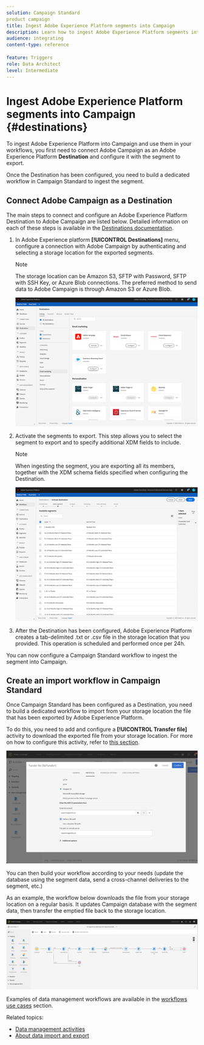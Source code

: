 ```yaml
---
solution: Campaign Standard
product campaign
title: Ingest Adobe Experience Platform segments into Campaign
description: Learn how to ingest Adobe Experience Platform segments into Campaign Standard.
audience: integrating
content-type: reference

feature: Triggers
role: Data Architect
level: Intermediate
---
```


# Ingest Adobe Experience Platform segments into Campaign {#destinations}

To ingest Adobe Experience Platform into Campaign and use them in your workflows, you first need to connect Adobe Campaign as an Adobe Experience Platform **Destination** and configure it with the segment to export.

Once the Destination has been configured, you need to build a dedicated workflow in Campaign Standard to ingest the segment.

## Connect Adobe Campaign as a Destination

The main steps to connect and configure an Adobe Experience Platform Destination to Adobe Campaign are listed below. Detailed information on each of these steps is available in the [Destinations documentation](https://experienceleague.adobe.com/docs/experience-platform/destinations/catalog/email-marketing/adobe-campaign.html).

1. In Adobe Experience platform **[!UICONTROL Destinations]** menu, configure a connection with Adobe Campaign by authenticating and selecting a storage location for the exported segments.

    >[!NOTE]
    >
    >The storage location can be Amazon S3, SFTP with Password, SFTP with SSH Key, or Azure Blob connections. The preferred method to send data to Adobe Campaign is through Amazon S3 or Azure Blob.


   ![](assets/rtcdp-campaign.png)

1. Activate the segments to export. This step allows you to select the segment to export and to specify additional XDM fields to include.

    >[!NOTE]
    >
    >When ingesting the segment, you are exporting all its members, together with the XDM schema fields specified when configuring the Destination.

   ![](assets/rtcdp-segment.png)

1. After the Destination has been configured, Adobe Experience Platform creates a tab-delimited .txt or .csv file in the storage location that you provided. This operation is scheduled and performed once per 24h.

You can now configure a Campaign Standard workflow to ingest the segment into Campaign.

## Create an import workflow in Campaign Standard

Once Campaign Standard has been configured as a Destination, you need to build a dedicated workflow to import from your storage location the file that has been exported by Adobe Experience Platform.

To do this, you need to add and configure a **[!UICONTROL Transfer file]** activity to download the exported file from your storage location. For more on how to configure this activity, refer to [this section](../../automating/using/transfer-file.md).

   ![](assets/rtcdp-transfer-file.png)

You can then build your workflow according to your needs (update the database using the segment data, send a cross-channel deliveries to the segment, etc.)

As an example, the workflow below downloads the file from your storage location on a regular basis. It updates Campaign database with the segment data, then transfer the emptied file back to the storage location.

   ![](assets/rtcdp-workflow.png)

Examples of data management workflows are available in the [workflows use cases](../../automating/using/about-workflow-use-cases.md#management) section.

Related topics:

* [Data management activities](../../automating/using/about-data-management-activities.md)
* [About data import and export](../../automating/using/about-data-import-and-export.md)
